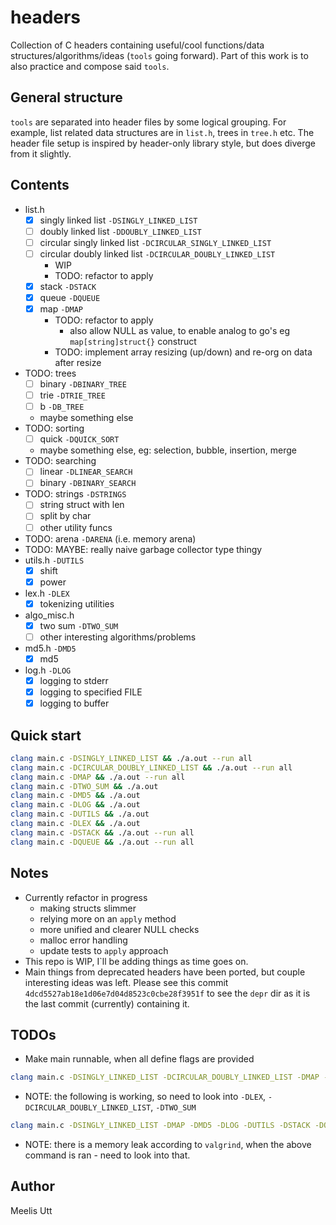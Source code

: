 # headers

Collection of C headers containing useful/cool functions/data structures/algorithms/ideas (`tools` going forward).
Part of this work is to also practice and compose said `tools`.

## General structure

`tools` are separated into header files by some logical grouping.
For example, list related data structures are in `list.h`, trees in `tree.h` etc.
The header file setup is inspired by header-only library style, but does diverge from it slightly.

## Contents

- list.h
	- [x] singly linked list `-DSINGLY_LINKED_LIST`
	- [ ] doubly linked list `-DDOUBLY_LINKED_LIST`
	- [ ] circular singly linked list `-DCIRCULAR_SINGLY_LINKED_LIST`
	- [ ] circular doubly linked list `-DCIRCULAR_DOUBLY_LINKED_LIST`
		- WIP
		- TODO: refactor to apply
	- [x] stack `-DSTACK`
	- [x] queue `-DQUEUE`
	- [x] map `-DMAP`
		- TODO: refactor to apply
			- also allow NULL as value, to enable analog to go's eg `map[string]struct{}` construct
		- TODO: implement array resizing (up/down) and re-org on data after resize
- TODO: trees
	- [ ] binary `-DBINARY_TREE`
	- [ ] trie `-DTRIE_TREE`
	- [ ] b `-DB_TREE`
	- maybe something else
- TODO: sorting
	- [ ] quick `-DQUICK_SORT`
	- maybe something else, eg: selection, bubble, insertion, merge
- TODO: searching
	- [ ] linear `-DLINEAR_SEARCH`
	- [ ] binary `-DBINARY_SEARCH`
- TODO: strings `-DSTRINGS`
	- [ ] string struct with len
	- [ ] split by char
	- [ ] other utility funcs
- TODO: arena `-DARENA` (i.e. memory arena)
- TODO: MAYBE: really naive garbage collector type thingy
- utils.h `-DUTILS`
	- [x] shift
	- [x] power
- lex.h `-DLEX`
	- [x] tokenizing utilities
- algo_misc.h
	- [x] two sum `-DTWO_SUM`
	- [ ] other interesting algorithms/problems
- md5.h `-DMD5`
	- [x] md5
- log.h `-DLOG`
	- [x] logging to stderr
	- [x] logging to specified FILE
	- [x] logging to buffer

## Quick start

```sh
clang main.c -DSINGLY_LINKED_LIST && ./a.out --run all
clang main.c -DCIRCULAR_DOUBLY_LINKED_LIST && ./a.out --run all
clang main.c -DMAP && ./a.out --run all
clang main.c -DTWO_SUM && ./a.out
clang main.c -DMD5 && ./a.out
clang main.c -DLOG && ./a.out
clang main.c -DUTILS && ./a.out
clang main.c -DLEX && ./a.out
clang main.c -DSTACK && ./a.out --run all
clang main.c -DQUEUE && ./a.out --run all
```

## Notes

* Currently refactor in progress
	* making structs slimmer
	* relying more on an `apply` method
	* more unified and clearer NULL checks
	* malloc error handling
	* update tests to `apply` approach
* This repo is WIP, I`ll be adding things as time goes on.
* Main things from deprecated headers have been ported, but couple interesting ideas was left. Please see this commit `4dcd5527ab18e1d06e7d04d8523c0cbe28f3951f` to see the `depr` dir as it is the last commit (currently) containing it.

## TODOs

- Make main runnable, when all define flags are provided
```sh
clang main.c -DSINGLY_LINKED_LIST -DCIRCULAR_DOUBLY_LINKED_LIST -DMAP -DTWO_SUM -DMD5 -DLOG -DUTILS -DLEX -DSTACK -DQUEUE && ./a.out
```
- NOTE: the following is working, so need to look into `-DLEX`, `-DCIRCULAR_DOUBLY_LINKED_LIST`, `-DTWO_SUM`
```sh
clang main.c -DSINGLY_LINKED_LIST -DMAP -DMD5 -DLOG -DUTILS -DSTACK -DQUEUE && ./a.out
```
- NOTE: there is a memory leak according to `valgrind`, when the above command is ran - need to look into that.


## Author

Meelis Utt

